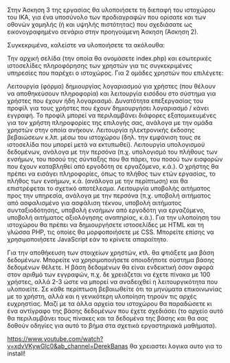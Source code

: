 Στην Άσκηση 3 της εργασίας θα υλοποιήσετε τη διεπαφή του ιστοχώρου του IKA, για ένα υποσύνολο των προδιαγραφών που ορίσατε και των οθονών χαμηλής (ή και υψηλής πιστότητας) που σχεδιάσατε ως εικονογραφημένο σενάριο στην προηγούμενη Άσκηση (Άσκηση 2).

Συγκεκριμένα, καλείστε να υλοποιήσετε τα ακόλουθα:

Την αρχική σελίδα (την οποία θα ονομάσετε index.php) και εσωτερικές ιστοσελίδες πληροφόρησης των χρηστών για τις συγκεκριμένες υπηρεσίες που παρέχει ο ιστοχώρος.
Για 2 ομάδες χρηστών που επιλέγετε:

Λειτουργία (φόρμα) δημιουργίας λογαριασμού για χρήστες (που θέλουν να αποθηκεύσουν πληροφορία) και λειτουργία εισόδου στο σύστημα για χρήστες που έχουν ήδη λογαριασμό.
Δυνατότητα επεξεργασίας του προφίλ για τους χρήστες που έχουν δημιουργήσει λογαριασμό / κάνει εγγραφή. Το προφίλ μπορεί να περιλαμβάνει διάφορες εξατομικευμένες για τον χρήστη πληροφορίες της επιλογής σας, ανάλογα με την ομάδα χρηστών στην οποία ανήκουν.
Λειτουργία ηλεκτρονικής έκδοσης βεβαιώσεων κ.λπ. μέσω του ιστοχώρου (δηλ. την εμφάνιση τους σε ιστοσελίδα που μπορεί μετά να εκτυπωθεί).
Λειτουργία υπολογισμού δεδομένων, ανάλογα με την περσόνα (π.χ. υπολογισμό του πλήθους των ενσήμων, του ποσού της σύνταξης που θα πάρει, του ποσού των εισφορών που έχουν καταβληθεί από εργοδότη σε εργαζόμενο, κ.ά.). Ο χρήστης θα πρέπει να εισάγει πληροφορίες, όπως το πλήθος των ετών εργασίας, το πλήθος των ενσήμων, κ.ά. (ανάλογα με την περίπτωση) και θα επιστρέφεται το σχετικό αποτέλεσμα.
Λειτουργία υποβολής αιτήματος προς την υπηρεσία, ανάλογα με την περσόνα (π.χ. υποβολή αιτήματος από ασφαλισμένο για ασφάλιση τέκνου, υποβολή αιτήματος συνταξιοδότησης, υποβολή ενσήμων από εργοδότη για εργαζόμενο, υποβολή αιτήματος αξιολόγησης αναπηρίας, κ.ά.).
Για την υλοποίηση του ιστοχώρου θα πρέπει να δημιουργήσετε ιστοσελίδες με HTML και τη γλώσσα PHP, τις οποίες θα μορφοποιήσετε με CSS. Μπορείτε επίσης να χρησιμοποιήσετε JavaScript εάν το κρίνετε απαραίτητο.

Για την αποθήκευση των στοιχείων χρηστών, κτλ. θα φτιάξετε μια βάση δεδομένων. Mπορείτε να χρησιμοποιήσετε οποιοδήποτε σύστημα βάσης δεδομένων θέλετε. Η βάση δεδομένων θα είναι ενδεικτική όσον αφορά στον αριθμό των εγγραφών, π.χ. δε χρειάζεται να έχετε πίνακα με 100 χρήστες, αλλά 2-3 ώστε να μπορεί να αναδειχθεί η λειτουργικότητα που υλοποιείτε.  Σε κάθε περίπτωση βεβαιωθείτε ότι τα μηνύματα επικοινωνίας με το χρήστη, αλλά και η γενικότερη υλοποίηση τηρούν τις αρχές ευχρηστίας. Μαζί με τα άλλα αρχεία του ιστοχώρου θα παραδώσετε κι ένα αντίγραφο της βάσης δεδομένων που έχετε σχεδιάσει (το αρχείο αυτό θα περιλαμβάνει τους πίνακες και τα δεδομένα της βάσης και θα σας δοθούν οδηγίες για αυτό το βήμα στα σχετικά εργαστηριακά μαθήματα).

https://www.youtube.com/watch?v=xdvVKywGlc0&ab_channel=DerekBanas θα χρειαστει λογικα αυτο για το install!
